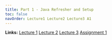 ```yaml
---
title: Part 1 - Java Refresher and Setup
toc: false
navOrder: Lecture1 Lecture2 Lecture3 A1
---
```


**Links:**
[Lecture 1](Lecture1.md)
[Lecture 2](Lecture2.md)
[Lecture 3](Lecture3.md)
[Assignment 1](A1.md)
